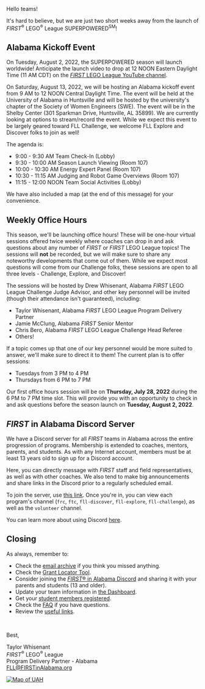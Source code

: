 Hello teams!

It's hard to believe, but we are just two short weeks away from the launch of *FIRST*<sup>&reg;</sup> LEGO<sup>&reg;</sup> League SUPERPOWERED<sup>SM</sup>!

## Alabama Kickoff Event

On Tuesday, August 2, 2022, the SUPERPOWERED season will launch worldwide! Anticipate the launch video to drop at 12 NOON Eastern Daylight Time (11 AM CDT) on the [*FIRST* LEGO League YouTube channel](https://www.youtube.com/channel/UCuGaG4GtEj82i3pByi_bM3A).

On Saturday, August 13, 2022, we will be hosting an Alabama kickoff event from 9 AM to 12 NOON Central Daylight Time. The event will be held at the University of Alabama in Huntsville and will be hosted by the university's chapter of the Society of Women Engineers (SWE). The event will be in the Shelby Center (301 Sparkman Drive, Huntsville, AL 35899). We are currently looking at options to stream/record the event. While we expect this event to be largely geared toward FLL Challenge, we welcome FLL Explore and Discover folks to join as well!

The agenda is:
- 9:00 - 9:30 AM Team Check-In (Lobby)
- 9:30 - 10:00 AM Season Launch Viewing (Room 107)
- 10:00 - 10:30 AM Energy Expert Panel (Room 107)
- 10:30 - 11:15 AM Judging and Robot Game Overviews (Room 107)
- 11:15 - 12:00 NOON Team Social Activities (Lobby)

We have also included a map (at the end of this message) for your convenience.


## Weekly Office Hours

This season, we'll be launching office hours! These will be one-hour virtual sessions offered twice weekly where coaches can drop in and ask questions about any number of *FIRST* or *FIRST* LEGO League topics! The sessions will **not** be recorded, but we will make sure to share any noteworthy developments that come out of them. While we expect most questions will come from our Challenge folks, these sessions are open to all three levels - Challenge, Explore, and Discover!

The sessions will be hosted by Drew Whisenant, Alabama *FIRST* LEGO League Challenge Judge Advisor, and other key personnel will be invited (though their attendance isn't guaranteed), including:
- Taylor Whisenant, Alabama *FIRST* LEGO League Program Delivery Partner
- Jamie McClung, Alabama *FIRST* Senior Mentor
- Chris Bero, Alabama *FIRST* LEGO League Challenge Head Referee
- Others!

If a topic comes up that one of our key personnel would be more suited to answer, we'll make sure to direct it to them! The current plan is to offer sessions:
- Tuesdays from 3 PM to 4 PM
- Thursdays from 6 PM to 7 PM

Our first office hours session will be on **Thursday, July 28, 2022** during the 6 PM to 7 PM time slot. This will provide you with an opportunity to check in and ask questions before the season launch on **Tuesday, August 2, 2022**.


## *FIRST* in Alabama Discord Server

We have a Discord server for all *FIRST* teams in Alabama across the entire progression of programs. Membership is extended to coaches, mentors, parents, and students. As with any Internet account, members must be at least 13 years old to sign up for a Discord account.

Here, you can directly message with *FIRST* staff and field representatives, as well as with other coaches. We also tend to make big announcements and share links in the Discord prior to a regularly scheduled email.

To join the server, use [this link](https://discord.gg/XfurbWERQ8). Once you're in, you can view each program's channel (`frc`, `ftc`, `fll-discover`, `fll-explore`, `fll-challenge`), as well as the `volunteer` channel.

You can learn more about using Discord [here](https://support.discord.com/hc/en-us/articles/360045138571-Beginner-s-Guide-to-Discord).


## Closing

As always, remember to:
- Check the [email archive](https://github.com/drewwhis/alabama-first-lego-league/tree/main/2022-2023/email-blasts) if you think you missed anything.
- Check the [Grant Locator Tool](https://www.firstinspires.org/robotics/team-grants).
- Consider joining the [*FIRST*&reg; in Alabama Discord](http://discord.gg/XfurbWERQ8) and sharing it with your parents and students (13 and older).
- Update your team information in [the Dashboard](https://my.firstinspires.org/Dashboard/).
- Get your [student members registered](https://www.firstinspires.org/resource-library/youth-registration-system).
- Check the [FAQ](https://github.com/drewwhis/alabama-first-lego-league/wiki/Frequently-Asked-Questions) if you have questions.
- Review the [useful links](https://github.com/drewwhis/alabama-first-lego-league/wiki/Useful-Links).

<br />

Best,
<p>
  Taylor Whisenant<br />
  <i>FIRST</i><sup>&reg;</sup> LEGO<sup>&reg;</sup> League<br />
  Program Delivery Partner - Alabama<br >
  <a href="mailto:fll@firstinalabama.org">FLL@FIRSTinAlabama.org</a>
</p>

<a href="https://imgur.com/0MCusTS"><img src="https://i.imgur.com/0MCusTS.png" title="Map of UAH" /></a>